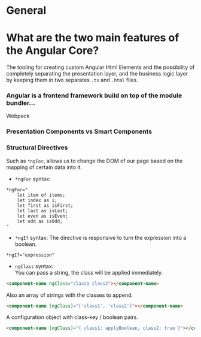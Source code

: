 # General


# What are the two main features of the Angular Core?
The tooling for creating custom Angular Html Elements and the 
possibility of completely separating the presentation layer, and the business
logic layer by keeping them in two separates `.ts` and `.html` files.

### Angular is a frontend framework build on top of the module bundler...
Webpack

### Presentation Components vs Smart Components

### Structural Directives
Such as `*ngFor`, allows us to change the DOM of our page based on the
mapping of certain data into it.

* `*ngFor` syntax:  
```
*ngFor="
    let item of items;
    let index as i;
    let first as isFirst;
    let last as isLast;
    let even as isEven;
    let odd as isOdd;
"
```

* `*ngIf` syntax:
The directive is responsive to turn the expression into a boolean.  
```
*ngIf="expression"
```

* `ngClass` syntax:  
You can pass a string, the class will be applied immediately.
```html
<component-name ngClass="class1 class2"></component-name>
```
Also an array of strings with the classes to append.
```html
<component-name [ngClass]="['class1', 'class2']"></component-name>
```
A configuration object with class-key / boolean pairs.
```html
<component-name [ngClass]="{ class1: applyBoolean, class2: true }"></component-name>
```
